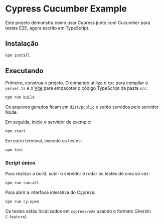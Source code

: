 # Cypress Cucumber Example

Este projeto demonstra como usar Cypress junto com Cucumber para testes E2E, agora escrito em TypeScript.

## Instalação

```bash
npm install
```

## Executando

Primeiro, construa o projeto. O comando utiliza o `tsc` para compilar o
`server.ts` e o [Vite](https://vitejs.dev/) para empacotar o código
TypeScript da pasta `src`:

```bash
npm run build
```

Os arquivos gerados ficam em `dist/public` e serão servidos pelo servidor Node.

Em seguida, inicie o servidor de exemplo:

```bash
npm start
```

Em outro terminal, execute os testes:

```bash
npm test
```

### Script único

Para realizar a build, subir o servidor e rodar os testes de uma só vez:

```bash
npm run run:all
```

Para abrir a interface interativa do Cypress:

```bash
npm run cy:open
```

Os testes estão localizados em `cypress/e2e` usando o formato Gherkin (`.feature`).

